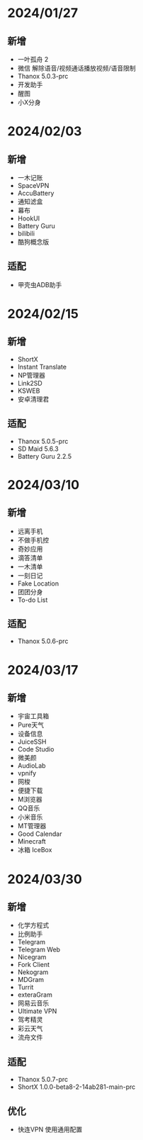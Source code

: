 # 2024/01/27
## 新增
- 一叶孤舟 2
- 微信 解除语音/视频通话播放视频/语音限制
- Thanox 5.0.3-prc
- 开发助手
- 醒图
- 小X分身

# 2024/02/03
## 新增
- 一木记账
- SpaceVPN
- AccuBattery
- 通知滤盒
- 幕布
- HookUI
- Battery Guru
- bilibili
- 酷狗概念版
## 适配
- 甲壳虫ADB助手

# 2024/02/15
## 新增
- ShortX
- Instant Translate
- NP管理器
- Link2SD
- KSWEB
- 安卓清理君
## 适配
- Thanox 5.0.5-prc
- SD Maid 5.6.3
- Battery Guru 2.2.5

# 2024/03/10
## 新增
- 远离手机
- 不做手机控
- 奇妙应用
- 滴答清单
- 一木清单
- 一刻日记
- Fake Location
- 团团分身
- To-do List
## 适配
- Thanox 5.0.6-prc

# 2024/03/17
## 新增
- 宇宙工具箱
- Pure天气
- 设备信息
- JuiceSSH
- Code Studio
- 微美颜
- AudioLab
- vpnify
- 网梭
- 便捷下载
- M浏览器
- QQ音乐
- 小米音乐
- MT管理器
- Good Calendar
- Minecraft
- 冰箱 IceBox

# 2024/03/30
## 新增
- 化学方程式
- 比例助手
- Telegram
- Telegram Web
- Nicegram
- Fork Client
- Nekogram
- MDGram
- Turrit
- exteraGram
- 网易云音乐
- Ultimate VPN
- 驾考精灵
- 彩云天气
- 流舟文件
## 适配
- Thanox 5.0.7-prc
- ShortX 1.0.0-beta8-2-14ab281-main-prc
## 优化
- 快连VPN 使用通用配置